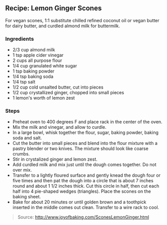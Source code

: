 ## Recipe: Lemon Ginger Scones
For vegan scones, 1:1 substitute chilled refined coconut oil or vegan butter for dairy butter, and curdled almond milk for buttermilk.  


### Ingredients
 - 2/3 cup almond milk
 - 1 tsp apple cider vinegar
 - 2 cups all purpose flour
 - 1/4 cup granulated white sugar
 - 1 tsp baking powder
 - 1/4 tsp baking soda
 - 1/4 tsp salt
 - 1/2 cup cold unsalted butter, cut into pieces
 - 1/2 cup crystallized ginger, chopped into small pieces
 - 1 lemon's worth of lemon zest

### Steps
 - Preheat oven to 400 degrees F and place rack in the center of the oven.
 - Mix the milk and vinegar, and allow to curdle.
 - In a large bowl, whisk together the flour, sugar, baking powder, baking soda and salt.
 - Cut the butter into small pieces and blend into the flour mixture with a pastry blender or two knives. The mixture should look like coarse crumbs.
 - Stir in crystalized ginger and lemon zest.
 - Add curdled milk and mix just until the dough comes together. Do not over mix.
 - Transfer to a lightly floured surface and gently knead the dough four or five times and then pat the dough into a circle that is about 7 inches round and about 1 1/2 inches thick. Cut this circle in half, then cut each half into 4 pie-shaped wedges (triangles). Place the scones on the baking sheet.
 - Bake for about 20 minutes or until golden brown and a toothpick inserted in the middle comes out clean. Transfer to a wire rack to cool.

> Source: http://www.joyofbaking.com/SconesLemonGinger.html
